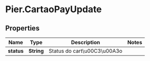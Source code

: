 # Pier.CartaoPayUpdate

## Properties
Name | Type | Description | Notes
------------ | ------------- | ------------- | -------------
**status** | **String** | Status do cart\u00C3\u00A3o | 



